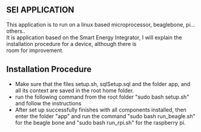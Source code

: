 SEI APPLICATION
------------------------------------------------------------
 This application is to run on a linux based 
 microprocessor, beaglebone, pi... others..  
 It is application based on the Smart Energy 
 Integrator, I will explain the installation 
 procedure for a device, although there is   
 room for improvement.                       

 
Installation Procedure
----------------------
* Make sure that the files setup.sh, sqlSetup.sql and the folder app, and all its context are saved in the root home folder.
* run the following command from the root folder "sudo bash setup.sh" and follow the instructions 
* After set up successfully finishes with all components installed, then enter the folder "app" and run the command "sudo bash run_beagle.sh" for 
the beagle bone and "sudo bash run_rpi.sh" for the raspberry pi.
	
	
